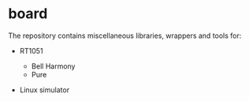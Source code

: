 # board

The repository contains miscellaneous libraries, wrappers and tools for:

- RT1051

    - Bell Harmony
    - Pure

- Linux simulator
